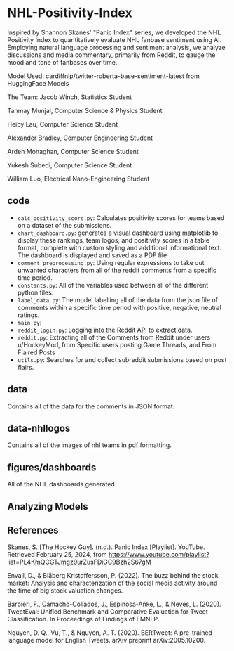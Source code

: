 # NHL-Positivity-Index

Inspired by Shannon Skanes' "Panic Index" series, we developed the NHL Positivity Index to quantitatively evaluate NHL fanbase sentiment using AI. Employing natural language processing and sentiment analysis, we analyze discussions and media commentary, primarily from Reddit, to gauge the mood and tone of fanbases over time.

Model Used: cardiffnlp/twitter-roberta-base-sentiment-latest from HuggingFace Models

The Team:
Jacob Winch, Statistics Student

Tanmay Munjal, Computer Science & Physics Student

Heiby Lau, Computer Science Student

Alexander Bradley, Computer Engineering Student

Arden Monaghan, Computer Science Student

Yukesh Subedi, Computer Science Student

William Luo, Electrical Nano-Engineering Student

## code

- `calc_positivity_score.py`: Calculates positivity scores for teams based on a dataset of the submissions.
- `chart_dashboard.py`: generates a visual dashboard using matplotlib to display these rankings, team logos, and positivity scores in a table format, complete with custom styling and additional informational text. The dashboard is displayed and saved as a PDF file
- `comment_preprocessing.py`: Using regular expressions to take out unwanted characters from all of the reddit comments from a specific time period.
- `constants.py`: All of the variables used between all of the different python files.
- `label_data.py`: The model labelling all of the data from the json file of comments within a specific time period with positive, negative, neutral ratings.
- `main.py`:
- `reddit_login.py`: Logging into the Reddit API to extract data.
- `reddit.py`: Extracting all of the Comments from Reddit under users u/HockeyMod, from Specific users posting Game Threads, and From Flaired Posts
- `utils.py`: Searches for and collect subreddit submissions based on post flairs.

## data

Contains all of the data for the comments in JSON format.

## data-nhllogos

Contains all of the images of nhl teams in pdf formatting.

## figures/dashboards

All of the NHL dashboards generated.

## Analyzing Models

## References

Skanes, S. [The Hockey Guy]. (n.d.). Panic Index [Playlist]. YouTube. Retrieved February 25, 2024, from https://www.youtube.com/playlist?list=PL4KmQCGTJmgz9urZusFDiGC9Bzh2S67gM

Envall, D., & Blåberg Kristoffersson, P. (2022). The buzz behind the stock market: Analysis and characterization of the social media activity around the time of big stock valuation changes.

Barbieri, F., Camacho-Collados, J., Espinosa-Anke, L., & Neves, L. (2020). TweetEval: Unified Benchmark and Comparative Evaluation for Tweet Classification. In Proceedings of Findings of EMNLP.

Nguyen, D. Q., Vu, T., & Nguyen, A. T. (2020). BERTweet: A pre-trained language model for English Tweets. arXiv preprint arXiv:2005.10200.
